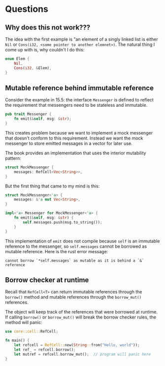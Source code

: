 # Questions
## Why does this not work???
The idea with the first example is "an element of a singly linked list is either `Nil` or `Cons(i32, <some pointer to another elemnet>)`. The natural thing I come up with is, why couldn't I do this:

```rust
enum Elem {
    Nil,
    Cons(i32, &Elem),
}
```

## Mutable reference behind immutable reference
Consider the example in 15.5: the interface `Messenger` is defined to reflect the requirement that messengers need to be stateless and immutable.

```rust
pub trait Messenger {
    fn emit(&self, msg: &str);
}
```

This creates problem because we want to implement a mock messenger that doesn't conform to this requirement. Instead we want the mock messenger to store emitted messages in a vector for later use.

The book provides an implementation that uses the interior mutability pattern:

```rust
struct MockMessenger {
    messages: RefCell<Vec<String>>,
}
```

But the first thing that came to my mind is this:

```rust
struct MockMessenger<'a> {
    messages: &'a mut Vec<String>,
}

impl<'a> Messenger for MockMessenger<'a> {
    fn emit(&self, msg: &str) {
        self.messages.push(msg.to_string());
    }
}
```

This implementation of `emit` does not compile because `self` is an immutable reference to the messenger, so `self.messages` cannot be borrowed as mutable reference. Here is the rust error message:

```
cannot borrow `*self.messages` as mutable as it is behind a `&` reference
```

## Borrow checker at runtime
Recall that `RefCell<T>` can return immutable references through the `borrow()` method and mutable references through the `borrow_mut()` references.

The object will keep track of the references that were borrowed at runtime. If calling `borrow()` or `borrow_mut()` will break the borrow checker rules, the method will panic:

```rust
use core::cell::RefCell;

fn main() {
    let refcell = RefCell::new(String::from("Hello, world"));
    let ref_ = refcell.borrow();
    let mutref = refcell.borrow_mut();  // program will panic here    
}
```